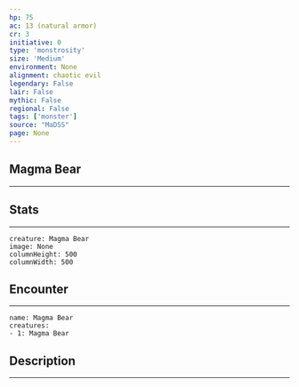 ```yaml
---
hp: 75
ac: 13 (natural armor)
cr: 3
initiative: 0
type: 'monstrosity'    
size: 'Medium'
environment: None
alignment: chaotic evil
legendary: False
lair: False
mythic: False
regional: False
tags: ['monster']
source: "MaDSS"
page: None
---
```


## Magma Bear
---



## Stats
---

```statblock
creature: Magma Bear
image: None
columnHeight: 500
columnWidth: 500
```

## Encounter
---

```encounter-table
name: Magma Bear
creatures:
- 1: Magma Bear
```

## Description
---




